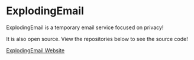 # ExplodingEmail

ExplodingEmail is a temporary email service focused on privacy!

It is also open source.  View the repositories below to see the source code!

[ExplodingEmail Website](https://exploding.email)
